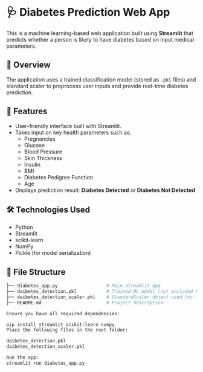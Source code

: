 # 🩺 Diabetes Prediction Web App

This is a machine learning-based web application built using **Streamlit** that predicts whether a person is likely to have diabetes based on input medical parameters.

## 📌 Overview

The application uses a trained classification model (stored as `.pkl` files) and standard scaler to preprocess user inputs and provide real-time diabetes prediction.

## 🧠 Features

- User-friendly interface built with Streamlit.
- Takes input on key health parameters such as:
  - Pregnancies
  - Glucose
  - Blood Pressure
  - Skin Thickness
  - Insulin
  - BMI
  - Diabetes Pedigree Function
  - Age
- Displays prediction result: **Diabetes Detected** or **Diabetes Not Detected**

## 🛠️ Technologies Used

- Python
- Streamlit
- scikit-learn
- NumPy
- Pickle (for model serialization)

## 📂 File Structure

```bash
├── diabetes_app.py                  # Main Streamlit app
├── daibetes_detection.pkl           # Trained ML model (not included here)
├── daibetes_detection_scaler.pkl    # StandardScaler object used for input preprocessing
├── README.md                        # Project description

Ensure you have all required dependencies:

pip install streamlit scikit-learn numpy
Place the following files in the root folder:

daibetes_detection.pkl
daibetes_detection_scaler.pkl

Run the app:
streamlit run diabetes_app.py
